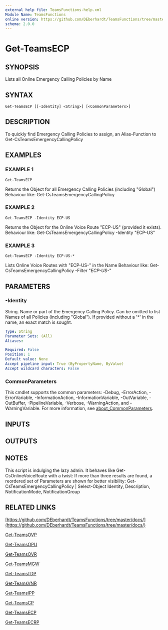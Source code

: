 ```yaml
---
external help file: TeamsFunctions-help.xml
Module Name: TeamsFunctions
online version: https://github.com/DEberhardt/TeamsFunctions/tree/master/docs/
schema: 2.0.0
---
```


# Get-TeamsECP

## SYNOPSIS
Lists all Online Emergency Calling Policies by Name

## SYNTAX

```
Get-TeamsECP [[-Identity] <String>] [<CommonParameters>]
```

## DESCRIPTION
To quickly find Emergency Calling Policies to assign, an Alias-Function to Get-CsTeamsEmergencyCallingPolicy

## EXAMPLES

### EXAMPLE 1
```
Get-TeamsECP
```

Returns the Object for all Emergency Calling Policies (including "Global")
Behaviour like: Get-CsTeamsEmergencyCallingPolicy

### EXAMPLE 2
```
Get-TeamsECP -Identity ECP-US
```

Returns the Object for the Online Voice Route "ECP-US" (provided it exists).
Behaviour like: Get-CsTeamsEmergencyCallingPolicy -Identity "ECP-US"

### EXAMPLE 3
```
Get-TeamsECP -Identity ECP-US-*
```

Lists Online Voice Routes with "ECP-US-" in the Name
Behaviour like: Get-CsTeamsEmergencyCallingPolicy -Filter "*ECP-US-*"

## PARAMETERS

### -Identity
String.
Name or part of the Emergency Calling Policy.
Can be omitted to list Names of all Policies (including "Global").
If provided without a '*' in the name, an exact match is sought.

```yaml
Type: String
Parameter Sets: (All)
Aliases:

Required: False
Position: 1
Default value: None
Accept pipeline input: True (ByPropertyName, ByValue)
Accept wildcard characters: False
```

### CommonParameters
This cmdlet supports the common parameters: -Debug, -ErrorAction, -ErrorVariable, -InformationAction, -InformationVariable, -OutVariable, -OutBuffer, -PipelineVariable, -Verbose, -WarningAction, and -WarningVariable. For more information, see [about_CommonParameters](http://go.microsoft.com/fwlink/?LinkID=113216).

## INPUTS

## OUTPUTS

## NOTES
This script is indulging the lazy admin.
It behaves like Get-CsOnlineVoiceRoute with a twist:
If more than three results are found, a reordered set of Parameters are shown for better visibility:
Get-CsTeamsEmergencyCallingPolicy | Select-Object Identity, Description, NotificationMode, NotificationGroup

## RELATED LINKS

[https://github.com/DEberhardt/TeamsFunctions/tree/master/docs/](https://github.com/DEberhardt/TeamsFunctions/tree/master/docs/)

[Get-TeamsOVP]()

[Get-TeamsOPU]()

[Get-TeamsOVR]()

[Get-TeamsMGW]()

[Get-TeamsTDP]()

[Get-TeamsVNR]()

[Get-TeamsIPP]()

[Get-TeamsCP]()

[Get-TeamsECP]()

[Get-TeamsECRP]()

